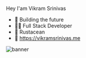 Hey I'am Vikram Srinivas
- 🔨 Building the future
- 🧑‍💻 Full Stack Developer
- 🦀 Rustacean
- 🔗 https://vikramsrinivas.me

![banner](https://pbs.twimg.com/profile_banners/1558230077409636352/1660457309/1500x500)


<!---
vikram2009/vikram2009 is a ✨ special ✨ repository because its `README.md` (this file) appears on your GitHub profile. vikramsrinivas.me

You can click the Preview link to take a look at your changes.
--->

